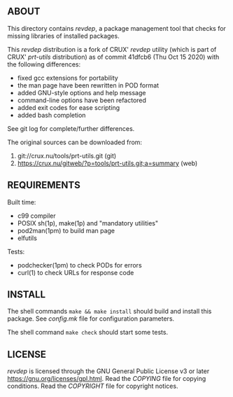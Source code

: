 ABOUT
-----
This directory contains _revdep_, a package management tool that
checks for missing libraries of installed packages.

This _revdep_ distribution is a fork of CRUX' _revdep_ utility (which
is part of CRUX' _prt-utils_ distribution) as of commit 41dfcb6
(Thu Oct 15 2020) with the following differences:
  * fixed gcc extensions for portability
  * the man page have been rewritten in POD format
  * added GNU-style options and help message
  * command-line options have been refactored
  * added exit codes for ease scripting
  * added bash completion

See git log for complete/further differences.

The original sources can be downloaded from:
  1. git://crux.nu/tools/prt-utils.git                        (git)
  2. https://crux.nu/gitweb/?p=tools/prt-utils.git;a=summary  (web)

REQUIREMENTS
------------
Built time:
  * c99 compiler
  * POSIX sh(1p), make(1p) and "mandatory utilities"
  * pod2man(1pm) to build man page
  * elfutils

Tests:
  * podchecker(1pm) to check PODs for errors
  * curl(1) to check URLs for response code

INSTALL
-------
The shell commands `make && make install` should build and install
this package.  See _config.mk_ file for configuration parameters.

The shell command `make check` should start some tests.

LICENSE
-------
_revdep_ is licensed through the GNU General Public License v3 or
later <https://gnu.org/licenses/gpl.html>.
Read the _COPYING_ file for copying conditions.
Read the _COPYRIGHT_ file for copyright notices.

<!-- vim:sw=2:ts=2:sts=2:et:cc=72:tw=70
End of file. -->

